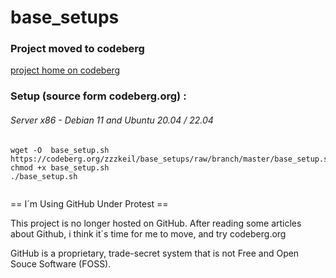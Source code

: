 # base_setups

### Project moved to codeberg

[project home on codeberg](https://codeberg.org/zzzkeil/base_setups)

### Setup (source form codeberg.org) :

###### Server x86 - Debian 11 and Ubuntu 20.04 / 22.04
```
wget -O  base_setup.sh https://codeberg.org/zzzkeil/base_setups/raw/branch/master/base_setup.sh
chmod +x base_setup.sh
./base_setup.sh


```

== I´m Using GitHub Under Protest ==

This project is no longer hosted on GitHub.
After reading some articles about Github, i think it´s time for me to move,
and try codeberg.org

GitHub is a proprietary, trade-secret system that is not Free and Open Souce Software
(FOSS). 
